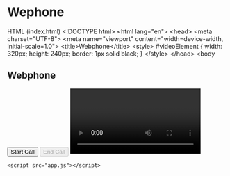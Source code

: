 # Wephone
HTML (index.html) &lt;!DOCTYPE html> &lt;html lang="en"> &lt;head>     &lt;meta charset="UTF-8">     &lt;meta name="viewport" content="width=device-width, initial-scale=1.0">     &lt;title>Webphone&lt;/title>     &lt;style>         #videoElement {             width: 320px;             height: 240px;             border: 1px solid black;         }     &lt;/style> &lt;/head> &lt;body
<body>
    <h2>Webphone</h2>
    <button id="startCall">Start Call</button>
    <button id="endCall" disabled>End Call</button>
    <video id="videoElement" autoplay></video>

    <script src="app.js"></script>
</body>
</html>
